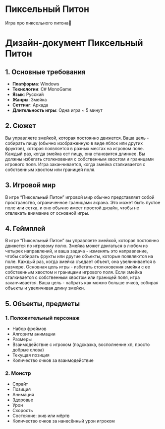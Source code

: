 # Пиксельный Питон

Игра про пиксельного питона🐍

# Дизайн-документ Пиксельный Питон

## 1. Основные требования

- **Платформа**: Windows
- **Технологии**: C# MonoGame
- **Язык**: Русский
- **Жанры**: Змейка
- **Сеттинг**: Аркада
- **Длительность игры**: Одна игра ~ 5 минут

## 2. Сюжет

Вы управляете змейкой, которая постоянно движется. Ваша цель - собирать пищу (обычно изображенную в виде яблок или других фруктов), которая появляется в разных местах на игровом поле. Каждый раз, когда змейка ест пищу, она становится длиннее. Вы должны избегать столкновения с собственным хвостом и границами игрового поля. Игра заканчивается, когда змейка сталкивается с собственным хвостом или границей поля.

## 3. Игровой мир

В игре “Пиксельный Питон” игровой мир обычно представляет собой пространство, ограниченное границами экрана. Это может быть пустое поле или сетка, и оно обычно имеет простой дизайн, чтобы не отвлекать внимание от основной игры.

## 4. Геймплей

В игре “Пиксельный Питон” вы управляете змейкой, которая постоянно движется по игровому полю. Змейка может двигаться в любом из четырех направлений, и ваша задача - изменять это направление, чтобы собирать фрукты или другие объекты, которые появляются на поле. Каждый раз, когда змейка съедает объект, она увеличивается в размере. Основная цель игры - избегать столкновения змейки с ее собственным хвостом и границами игрового поля. Если змейка сталкивается с собственным хвостом или границей поля, игра заканчивается. Ваша цель - набрать как можно больше очков, собирая объекты и увеличивая длину змейки.

## 5. Объекты, предметы

### 1. Положительный персонаж

- Набор фреймов
- Алгоритм анимации
- Размеры
- Взаимодействие с игроком (подсказка, восполнение хп, просто добрые слова)
- Текущая позиция
- Количество очков за взаимодействие

### 2. Монстр

- Спрайт
- Позиция
- Анимация
- Здоровье
- Урон
- Скорость
- Состояние: жив или мёртв
- Количество очков за нанесённый урон игроком
